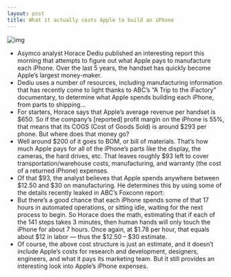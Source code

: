 ```yaml
---
layout: post
title: What it actually costs Apple to build an iPhone
---
```

![img](http://media.idownloadblog.com/wp-content/uploads/2012/02/iphoneworker.jpg)
* Asymco analyst Horace Dediu published an interesting report this morning that attempts to figure out what Apple pays to manufacture each iPhone. Over the last 5 years, the handset has quickly become Apple’s largest money-maker.
* Dediu uses a number of resources, including manufacturing information that has recently come to light thanks to ABC’s “A Trip to the iFactory” documentary, to determine what Apple spends building each iPhone, from parts to shipping…
* For starters, Horace says that Apple’s average revenue per handset is $650. So if the company’s [reported] profit margin on the iPhone is 55%, that means that its COGS (Cost of Goods Sold) is around $293 per phone. But where does that money go?
* Well around $200 of it goes to BOM, or bill of materials. That’s how much Apple pays for all of the iPhone’s parts like the display, the cameras, the hard drives, etc. That leaves roughly $93 left to cover transportation/warehouse costs, manufacturing, and warranty (the cost of a returned iPhone) expenses.
* Of that $93, the analyst believes that Apple spends anywhere between $12.50 and $30 on manufacturing. He determines this by using some of the details recently leaked in ABC’s Foxconn report:
* But there’s a good chance that each iPhone spends some of that 17 hours in automated operations, or sitting idle, waiting for the next process to begin. So Horace does the math, estimating that if each of the 141 steps takes 3 minutes, then human hands will only touch the iPhone for about 7 hours. Once again, at $1.78 per hour, that equals about $12 in labor — thus the $12.50 – $30 estimate.
* Of course, the above cost structure is just an estimate, and it doesn’t include Apple’s costs for research and development, designers, engineers, and what it pays its marketing team. But it still provides an interesting look into Apple’s iPhone expenses.

